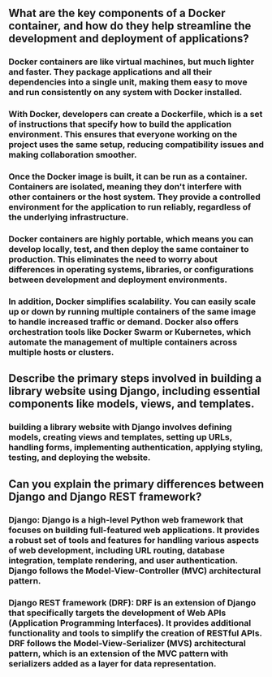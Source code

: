 ## What are the key components of a Docker container, and how do they help streamline the development and deployment of applications?
### Docker containers are like virtual machines, but much lighter and faster. They package applications and all their dependencies into a single unit, making them easy to move and run consistently on any system with Docker installed.

### With Docker, developers can create a Dockerfile, which is a set of instructions that specify how to build the application environment. This ensures that everyone working on the project uses the same setup, reducing compatibility issues and making collaboration smoother.

### Once the Docker image is built, it can be run as a container. Containers are isolated, meaning they don't interfere with other containers or the host system. They provide a controlled environment for the application to run reliably, regardless of the underlying infrastructure.

### Docker containers are highly portable, which means you can develop locally, test, and then deploy the same container to production. This eliminates the need to worry about differences in operating systems, libraries, or configurations between development and deployment environments.

### In addition, Docker simplifies scalability. You can easily scale up or down by running multiple containers of the same image to handle increased traffic or demand. Docker also offers orchestration tools like Docker Swarm or Kubernetes, which automate the management of multiple containers across multiple hosts or clusters.

## Describe the primary steps involved in building a library website using Django, including essential components like models, views, and templates.

### building a library website with Django involves defining models, creating views and templates, setting up URLs, handling forms, implementing authentication, applying styling, testing, and deploying the website.

## Can you explain the primary differences between Django and Django REST framework?
### Django: Django is a high-level Python web framework that focuses on building full-featured web applications. It provides a robust set of tools and features for handling various aspects of web development, including URL routing, database integration, template rendering, and user authentication. Django follows the Model-View-Controller (MVC) architectural pattern.


### Django REST framework (DRF): DRF is an extension of Django that specifically targets the development of Web APIs (Application Programming Interfaces). It provides additional functionality and tools to simplify the creation of RESTful APIs. DRF follows the Model-View-Serializer (MVS) architectural pattern, which is an extension of the MVC pattern with serializers added as a layer for data representation.
